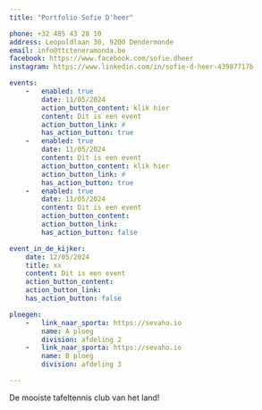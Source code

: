 ```yaml
---
title: "Portfolio Sofie D'heer"

phone: +32 485 43 28 10
address: Leopoldlaan 30, 9200 Dendermonde
email: info@ttcteneramonda.be
facebook: https://www.facebook.com/sofie.dheer
instagram: https://www.linkedin.com/in/sofie-d-heer-43987717b

events:
    -   enabled: true
        date: 11/05/2024
        action_button_content: klik hier
        content: Dit is een event
        action_button_link: #
        has_action_button: true
    -   enabled: true
        date: 11/05/2024
        content: Dit is een event
        action_button_content: klik hier
        action_button_link: #
        has_action_button: true
    -   enabled: true
        date: 11/05/2024
        content: Dit is een event
        action_button_content:
        action_button_link:
        has_action_button: false

event_in_de_kijker:
    date: 12/05/2024
    title: xx
    content: Dit is een event
    action_button_content:
    action_button_link:
    has_action_button: false

ploegen:
    -   link_naar_sporta: https://sevaho.io
        name: A ploeg
        division: afdeling 2
    -   link_naar_sporta: https://sevaho.io
        name: B ploeg
        division: afdeling 3

---
```


De mooiste tafeltennis club van het land!

